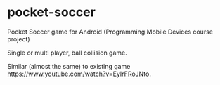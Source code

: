 # pocket-soccer
Pocket Soccer game for Android (Programming Mobile Devices course project)

Single or multi player, ball collision game.

Similar (almost the same) to existing game https://www.youtube.com/watch?v=EyIrFRoJNto.

